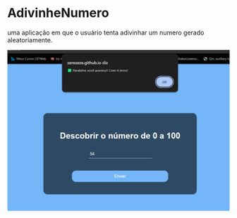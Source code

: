 # AdivinheNumero
 uma aplicação em que o usuário tenta adivinhar um numero gerado aleatoriamente.

 <img src=prtsc.png>
